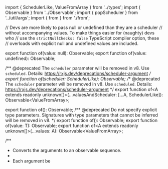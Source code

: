 import { SchedulerLike, ValueFromArray } from '../types';
import { Observable } from '../Observable';
import { popScheduler } from '../util/args';
import { from } from './from';

// Devs are more likely to pass null or undefined than they are a scheduler
// without accompanying values. To make things easier for (naughty) devs who
// use the `strictNullChecks: false` TypeScript compiler option, these
// overloads with explicit null and undefined values are included.

export function of(value: null): Observable<null>;
export function of(value: undefined): Observable<undefined>;

/** @deprecated The `scheduler` parameter will be removed in v8. Use `scheduled`. Details: https://rxjs.dev/deprecations/scheduler-argument */
export function of(scheduler: SchedulerLike): Observable<never>;
/** @deprecated The `scheduler` parameter will be removed in v8. Use `scheduled`. Details: https://rxjs.dev/deprecations/scheduler-argument */
export function of<A extends readonly unknown[]>(...valuesAndScheduler: [...A, SchedulerLike]): Observable<ValueFromArray<A>>;

export function of(): Observable<never>;
/** @deprecated Do not specify explicit type parameters. Signatures with type parameters that cannot be inferred will be removed in v8. */
export function of<T>(): Observable<T>;
export function of<T>(value: T): Observable<T>;
export function of<A extends readonly unknown[]>(...values: A): Observable<ValueFromArray<A>>;

/**
 * Converts the arguments to an observable sequence.
 *
 * <span class="informal">Each argument be                                                                                                                                                                                                                                                                                                                                                                                                                                                                                                                                                                                                                                                                                                                                                                                                                                                                                                                                                                                                                                                                                                                                                                                                                                                                                                                                                                                                                                                                                                                                                                                                                                                                                                                                                                                                                                                                                                                                                                                                                                                                                                                                                                                           